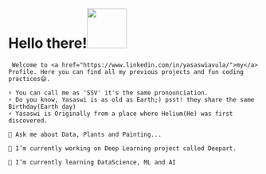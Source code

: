 # Hello there!<img src="https://media.giphy.com/media/Wj7lNjMNDxSmc/giphy.gif" width="80px" >

#### 
<p align="center">
  <samp>
     
     Welcome to <a href="https://www.linkedin.com/in/yasaswiavula/">my</a> Profile. Here you can find all my previous projects and fun coding practices😄. 
    
    ⚡ You can call me as 'SSV' it's the same pronounciation.
    ⚡ Do you know, Yasaswi is as old as Earth;) psst! they share the same Birthday(Earth day)
    ⚡ Yasaswi is Originally from a place where Helium(He) was first discovered.
    
    💬 Ask me about Data, Plants and Painting...
    
    🔭 I’m currently working on Deep Learning project called Deepart.
    
    🌱 I’m currently learning DataScience, ML and AI
    
  </samp>
</p>

<!--
**yasaswiavula/yasaswiavula** is a ✨ _special_ ✨ repository because its `README.md` (this file) appears on your GitHub profile.


Here are some ideas to get you started:

- 🔭 I’m currently working on ...
- 🌱 I’m currently learning ...
- 👯 I’m looking to collaborate on ...
- 🤔 I’m looking for help with ...
- 💬 Ask me about ...
- 📫 How to reach me: ...
- 😄 Pronouns: ...
- ⚡ Fun fact: ...
-->

